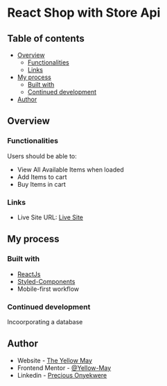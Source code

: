 # React Shop with Store Api

## Table of contents

-  [Overview](#overview)
   -  [Functionalities](#functionalities)
   -  [Links](#links)
-  [My process](#my-process)
   -  [Built with](#built-with)
   -  [Continued development](#continued-development)
-  [Author](#author)

## Overview

### Functionalities

Users should be able to:

-  View All Available Items when loaded
-  Add Items to cart
-  Buy Items in cart

### Links

-  Live Site URL: [Live Site](https://react-shopping-app.vercel.app/)

## My process

### Built with

-  [ReactJs](https://www.reactjs.org)
-  [Styled-Components](https://www.styled-components.com)
-  Mobile-first workflow

### Continued development

Incoorporating a database

## Author

-  Website - [The Yellow May](https://yellow-may.vercel.app/)
-  Frontend Mentor - [@Yellow-May](https://www.frontendmentor.io/profile/Yellow-May)
-  Linkedin - [Precious Onyekwere](https://www.linkedin.com/in/precious-onyekwere-7a87001b5/)

